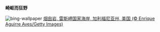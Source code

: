 
**崎岖而狂野**

![bing-wallpaper](https://www.bing.com/th?id=OHR.PointReyesSeashore_ZH-CN0076789582_1920x1080.jpg)
[烟囱岩, 雷斯岬国家海岸, 加利福尼亚州, 美国 (© Enrique Aguirre Aves/Getty Images)](https://www.bing.com/search?q=%E9%9B%B7%E6%96%AF%E5%B2%AC%E5%9B%BD%E5%AE%B6%E6%B5%B7%E5%B2%B8&amp;form=hpcapt&amp;mkt=zh-cn)
  